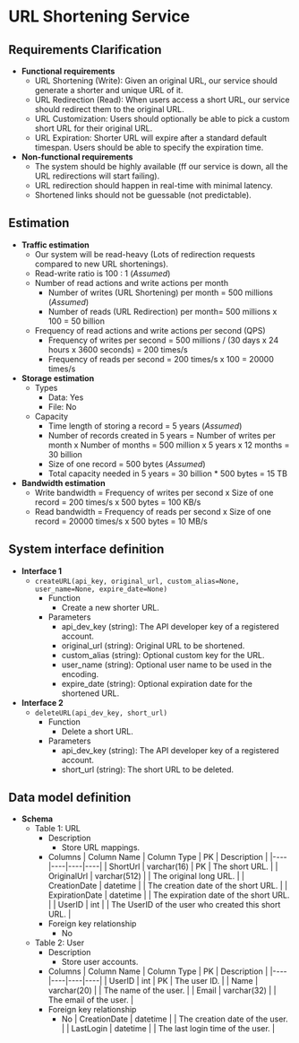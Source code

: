 # URL Shortening Service

## Requirements Clarification
- **Functional requirements**
   - URL Shortening (Write): Given an original URL, our service should generate a shorter and unique URL of it.
   - URL Redirection (Read): When users access a short URL, our service should redirect them to the original URL.
   - URL Customization: Users should optionally be able to pick a custom short URL for their original URL.
   - URL Expiration: Shorter URL will expire after a standard default timespan. Users should be able to specify the expiration time.
- **Non-functional requirements**
   - The system should be highly available (ff our service is down, all the URL redirections will start failing).
   - URL redirection should happen in real-time with minimal latency.
   - Shortened links should not be guessable (not predictable).

## Estimation
- **Traffic estimation**
   - Our system will be read-heavy (Lots of redirection requests compared to new URL shortenings).
   - Read-write ratio is 100 : 1 (*Assumed*)
   - Number of read actions and write actions per month
      - Number of writes (URL Shortening) per month = 500 millions (*Assumed*)
      - Number of reads (URL Redirection) per month= 500 millions x 100 = 50 billion
   - Frequency of read actions and write actions per second (QPS)
      - Frequency of writes per second = 500 millions / (30 days x 24 hours x 3600 seconds) = 200 times/s 
      - Frequency of reads per second = 200 times/s x 100 = 20000 times/s
- **Storage estimation**
   - Types
      - Data: Yes
      - File: No
   - Capacity
      - Time length of storing a record = 5 years (*Assumed*)
      - Number of records created in 5 years = Number of writes per month x Number of months = 500 million x 5 years x 12 months = 30 billion
      - Size of one record = 500 bytes (*Assumed*)
      - Total capacity needed in 5 years = 30 billion * 500 bytes = 15 TB
- **Bandwidth estimation**
   - Write bandwidth = Frequency of writes per second x Size of one record = 200 times/s x 500 bytes = 100 KB/s
   - Read bandwidth = Frequency of reads per second x Size of one record = 20000 times/s x 500 bytes = 10 MB/s

## System interface definition
- **Interface 1**
   - `createURL(api_key, original_url, custom_alias=None, user_name=None, expire_date=None)`
      - Function
         - Create a new shorter URL.
      - Parameters
         - api_dev_key (string): The API developer key of a registered account.
         - original_url (string): Original URL to be shortened.
         - custom_alias (string): Optional custom key for the URL.
         - user_name (string): Optional user name to be used in the encoding.
         - expire_date (string): Optional expiration date for the shortened URL.
- **Interface 2**
   - `deleteURL(api_dev_key, short_url)`
      - Function
         - Delete a short URL.
      - Parameters
         - api_dev_key (string): The API developer key of a registered account.
         - short_url (string): The short URL to be deleted.

## Data model definition
- **Schema**
   - Table 1: URL
      - Description
         - Store URL mappings.
      - Columns
        | Column Name | Column Type | PK | Description |
        |----|----|----|----|
        | ShortUrl | varchar(16) | PK | The short URL. |
        | OriginalUrl | varchar(512) | | The original long URL. |
        | CreationDate | datetime | | The creation date of the short URL. |
        | ExpirationDate | datetime | | The expiration date of the short URL. |
        | UserID | int | | The UserID of the user who created this short URL. |
      - Foreign key relationship
         - No
   - Table 2: User
      - Description
         - Store user accounts.
      - Columns
        | Column Name | Column Type | PK | Description |
        |----|----|----|----|
        | UserID | int | PK | The user ID. |
        | Name | varchar(20) | | The name of the user. |
        | Email | varchar(32) | | The email of the user. |
      - Foreign key relationship
         - No
        | CreationDate | datetime | | The creation date of the user. |
        | LastLogin | datetime | | The last login time of the user. |
